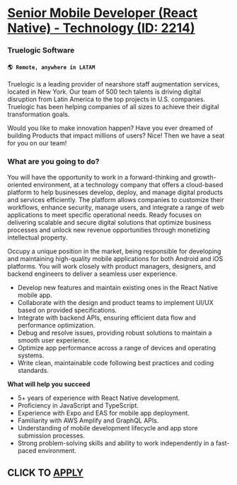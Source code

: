 # [Senior Mobile Developer (React Native) - Technology (ID: 2214)](https://www.remotewlb.com/apply/senior-mobile-developer-react-native-technology-id-2214)  
### Truelogic Software  
#### `🌎 Remote, anywhere in LATAM`  

Truelogic is a leading provider of nearshore staff augmentation services, located in New York. Our team of 500 tech talents is driving digital disruption from Latin America to the top projects in U.S. companies. Truelogic has been helping companies of all sizes to achieve their digital transformation goals.

Would you like to make innovation happen? Have you ever dreamed of building Products that impact millions of users? Nice! Then we have a seat for you on our team!

###

### **What are you going to do?**

You will have the opportunity to work in a forward-thinking and growth-oriented environment, at a  technology company that offers a cloud-based platform to help businesses develop, deploy, and manage digital products and services efficiently. The platform allows companies to customize their workflows, enhance security, manage users, and integrate a range of web applications to meet specific operational needs. Ready focuses on delivering scalable and secure digital solutions that optimize business processes and unlock new revenue opportunities through monetizing intellectual property.

Occupy a unique position in the market, being responsible for developing and maintaining high-quality mobile applications for both Android and iOS platforms. You will work closely with product managers, designers, and backend engineers to deliver a seamless user experience.

  * Develop new features and maintain existing ones in the React Native mobile app.
  * Collaborate with the design and product teams to implement UI/UX based on provided specifications.
  * Integrate with backend APIs, ensuring efficient data flow and performance optimization.
  * Debug and resolve issues, providing robust solutions to maintain a smooth user experience.
  * Optimize app performance across a range of devices and operating systems.
  * Write clean, maintainable code following best practices and coding standards.

**What will help you succeed**

  * 5+ years of experience with React Native development.
  * Proficiency in JavaScript and TypeScript.
  * Experience with Expo and EAS for mobile app deployment.
  * Familiarity with AWS Amplify and GraphQL APIs.
  * Understanding of mobile development lifecycle and app store submission processes.
  * Strong problem-solving skills and ability to work independently in a fast-paced environment.

  
## CLICK TO [APPLY](https://www.remotewlb.com/apply/senior-mobile-developer-react-native-technology-id-2214)

